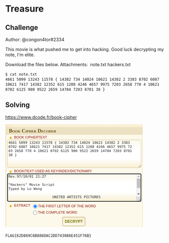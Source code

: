 # Treasure

## Challenge

Author: @congon4tor#2334

This movie is what pushed me to get into hacking. Good luck decrypting my note, I'm elite.

Download the files below.
Attachments:  note.txt hackers.txt

```
$ cat note.txt
4661 5099 13243 11578 { 14382 734 14024 10621 14382 2 3383 8702 6087 10621 7417 14382 12352 615 1208 4246 4657 9975 7203 2658 770 4 10621 8702 6125 980 9522 2659 14784 7203 8701 38 }
```


## Solving
https://www.dcode.fr/book-cipher

![flag](flag.png)

`FLAG{62D869C6B886DAC2DD743086E451F76B}`

